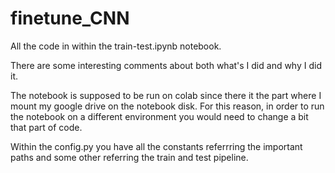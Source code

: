 # finetune_CNN


All the code in within the train-test.ipynb notebook.

There are some interesting comments about both what's I did and why I did it.

The notebook is supposed to be run on colab since there it the part where I mount my google drive on the notebook disk.
For this reason, in order to run the notebook on a different environment you would need to change a bit that part of code.

Within the config.py you have all the constants referrring the important paths and some other referring the train and test pipeline.
